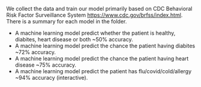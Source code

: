 We collect the data and train our model primarily based on CDC Behavioral Risk Factor Surveillance System https://www.cdc.gov/brfss/index.html. There is a summary for each model in the folder. 
- A machine learning model predict whether the patient is healthy, diabites, heart disease or both ~50% accuracy. 
- A machine learning model predict the chance the patient having diabites ~72% accuracy.
- A machine learning model predict the chance the patient having heart disease ~75% accuracy. 
- A machine learning model predict the patient has flu/covid/cold/allergy ~94% accuracy (interactive).
